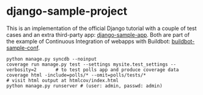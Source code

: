 django-sample-project
=====================

This is an implementation of the official Django tutorial with a couple of test cases and an extra third-party app: [django-sample-app](https://github.com/danirus/django-sample-app). Both are part of the example of Continuous Integration of webapps with Buildbot: [buildbot-sample-conf](https://github.com/danirus/buildbot-sample-conf).

    python manage.py syncdb --noinput
    coverage run manage.py test --settings mysite.test_settings --verbosity=2       # to test polls app and produce coverage data
    coverage html -include=polls/* --omit=polls/tests/*                             # visit html output at htmlcov/index.html
    python manage.py runserver # (user: admin, passwd: admin)
